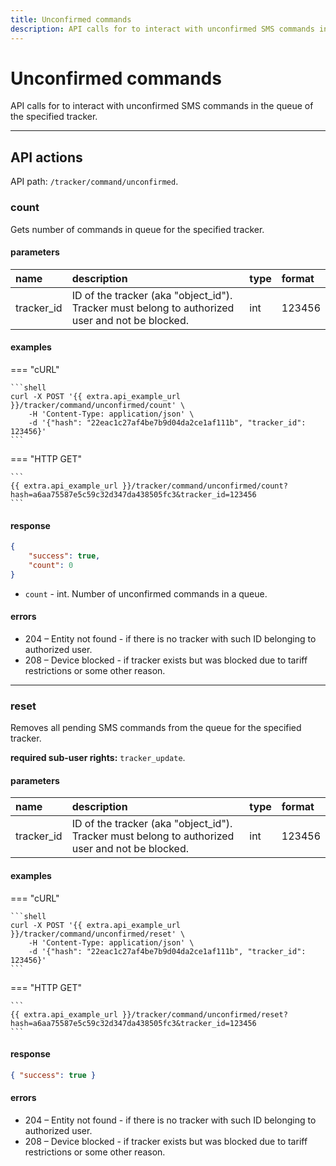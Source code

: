 ```yaml
---
title: Unconfirmed commands
description: API calls for to interact with unconfirmed SMS commands in the queue of the specified tracker.
---
```


# Unconfirmed commands

API calls for to interact with unconfirmed SMS commands in the queue of the specified tracker.

***

## API actions

API path: `/tracker/command/unconfirmed`.

### count

Gets number of commands in queue for the specified tracker.

#### parameters

| name       | description                                                                                     | type | format |
|:-----------|:------------------------------------------------------------------------------------------------|:-----|:-------|
| tracker_id | ID of the tracker (aka "object_id"). Tracker must belong to authorized user and not be blocked. | int  | 123456 |

#### examples

=== "cURL"

    ```shell
    curl -X POST '{{ extra.api_example_url }}/tracker/command/unconfirmed/count' \
        -H 'Content-Type: application/json' \
        -d '{"hash": "22eac1c27af4be7b9d04da2ce1af111b", "tracker_id": 123456}'
    ```

=== "HTTP GET"

    ```
    {{ extra.api_example_url }}/tracker/command/unconfirmed/count?hash=a6aa75587e5c59c32d347da438505fc3&tracker_id=123456
    ```

#### response

```json
{
    "success": true,
    "count": 0
}
```

* `count` - int. Number of unconfirmed commands in a queue.

#### errors

* 204 – Entity not found - if there is no tracker with such ID belonging to authorized user.
* 208 – Device blocked - if tracker exists but was blocked due to tariff restrictions or some other reason.

***

### reset

Removes all pending SMS commands from the queue for the specified tracker.

**required sub-user rights:** `tracker_update`.

#### parameters

| name       | description                                                                                     | type | format |
|:-----------|:------------------------------------------------------------------------------------------------|:-----|:-------|
| tracker_id | ID of the tracker (aka "object_id"). Tracker must belong to authorized user and not be blocked. | int  | 123456 |

#### examples

=== "cURL"

    ```shell
    curl -X POST '{{ extra.api_example_url }}/tracker/command/unconfirmed/reset' \
        -H 'Content-Type: application/json' \
        -d '{"hash": "22eac1c27af4be7b9d04da2ce1af111b", "tracker_id": 123456}'
    ```

=== "HTTP GET"

    ```
    {{ extra.api_example_url }}/tracker/command/unconfirmed/reset?hash=a6aa75587e5c59c32d347da438505fc3&tracker_id=123456
    ```

#### response

```json
{ "success": true }
```

#### errors

* 204 – Entity not found - if there is no tracker with such ID belonging to authorized user.
* 208 – Device blocked - if tracker exists but was blocked due to tariff restrictions or some other reason.
